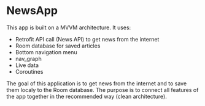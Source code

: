 # NewsApp

This app is built on a MVVM architecture.
It uses:
- Retrofit API call (News API) to get news from the internet
- Room database for saved articles
- Bottom navigation menu
- nav_graph
- Live data
- Coroutines

The goal of this application is to get news from the internet and to save them localy to the Room database.
The purpose is to connect all features of the app together in the recommended way (clean architecture).

